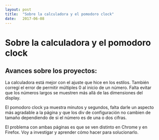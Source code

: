 ```yaml
---
layout: post
title:  "Sobre la calculadora y el pomodoro clock"
date:   2017-06-08
---
```


# Sobre la calculadora y el pomodoro clock

## Avances sobre los proyectos:

La calculadora está mejor con el ajuste que hice en los estilos. También corregí el error de permitir múltiples 0 al inicio de un número. Falta evitar que los números largos se muestren más allá de las dimensiones del display.

El pomodoro clock ya muestra minutos y segundos, falta darle un aspecto más agradable a la página y que los div de configuración no cambien de tamaño dependiendo de si el número es de una o dos cifras.

El problema con ambas páginas es que se ven distinto en Chrome y en Firefox. Voy a investigar y aprender cómo hacer para solucionarlo.
